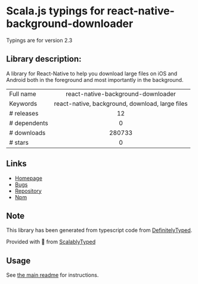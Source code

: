 
# Scala.js typings for react-native-background-downloader

Typings are for version 2.3

## Library description:
A library for React-Native to help you download large files on iOS and Android both in the foreground and most importantly in the background.

|                    |                 |
| ------------------ | :-------------: |
| Full name          | react-native-background-downloader |
| Keywords           | react-native, background, download, large files |
| # releases         | 12 |
| # dependents       | 0 |
| # downloads        | 280733 |
| # stars            | 0 |

## Links
- [Homepage](https://github.com/EkoLabs/react-native-background-downloader#readme)
- [Bugs](https://github.com/EkoLabs/react-native-background-downloader/issues)
- [Repository](https://github.com/EkoLabs/react-native-background-downloader)
- [Npm](https://www.npmjs.com/package/react-native-background-downloader)
    


## Note
This library has been generated from typescript code from [DefinitelyTyped](https://definitelytyped.org).

Provided with :purple_heart: from [ScalablyTyped](https://github.com/oyvindberg/ScalablyTyped)

## Usage
See [the main readme](../../readme.md) for instructions.


